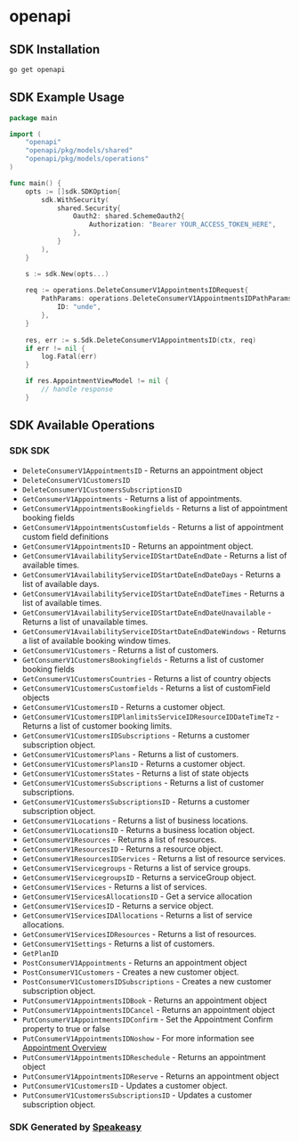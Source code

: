 # openapi

<!-- Start SDK Installation -->
## SDK Installation

```bash
go get openapi
```
<!-- End SDK Installation -->

<!-- Start SDK Example Usage -->
## SDK Example Usage

```go
package main

import (
    "openapi"
    "openapi/pkg/models/shared"
    "openapi/pkg/models/operations"
)

func main() {
    opts := []sdk.SDKOption{
        sdk.WithSecurity(
            shared.Security{
                Oauth2: shared.SchemeOauth2{
                    Authorization: "Bearer YOUR_ACCESS_TOKEN_HERE",
                },
            }
        ),
    }

    s := sdk.New(opts...)
    
    req := operations.DeleteConsumerV1AppointmentsIDRequest{
        PathParams: operations.DeleteConsumerV1AppointmentsIDPathParams{
            ID: "unde",
        },
    }
    
    res, err := s.Sdk.DeleteConsumerV1AppointmentsID(ctx, req)
    if err != nil {
        log.Fatal(err)
    }

    if res.AppointmentViewModel != nil {
        // handle response
    }
```
<!-- End SDK Example Usage -->

<!-- Start SDK Available Operations -->
## SDK Available Operations

### SDK SDK

* `DeleteConsumerV1AppointmentsID` - Returns an appointment object
* `DeleteConsumerV1CustomersID`
* `DeleteConsumerV1CustomersSubscriptionsID`
* `GetConsumerV1Appointments` - Returns a list of appointments.
* `GetConsumerV1AppointmentsBookingfields` - Returns a list of appointment booking fields
* `GetConsumerV1AppointmentsCustomfields` - Returns a list of appointment custom field definitions
* `GetConsumerV1AppointmentsID` - Returns an appointment object.
* `GetConsumerV1AvailabilityServiceIDStartDateEndDate` - Returns a list of available times.
* `GetConsumerV1AvailabilityServiceIDStartDateEndDateDays` - Returns a list of available days.
* `GetConsumerV1AvailabilityServiceIDStartDateEndDateTimes` - Returns a list of available times.
* `GetConsumerV1AvailabilityServiceIDStartDateEndDateUnavailable` - Returns a list of unavailable times.
* `GetConsumerV1AvailabilityServiceIDStartDateEndDateWindows` - Returns a list of available booking window times.
* `GetConsumerV1Customers` - Returns a list of customers.
* `GetConsumerV1CustomersBookingfields` - Returns a list of customer booking fields
* `GetConsumerV1CustomersCountries` - Returns a list of country objects
* `GetConsumerV1CustomersCustomfields` - Returns a list of customField objects
* `GetConsumerV1CustomersID` - Returns a customer object.
* `GetConsumerV1CustomersIDPlanlimitsServiceIDResourceIDDateTimeTz` - Returns a list of customer booking limits.
* `GetConsumerV1CustomersIDSubscriptions` - Returns a customer subscription object.
* `GetConsumerV1CustomersPlans` - Returns a list of customers.
* `GetConsumerV1CustomersPlansID` - Returns a customer object.
* `GetConsumerV1CustomersStates` - Returns a list of state objects
* `GetConsumerV1CustomersSubscriptions` - Returns a list of customer subscriptions.
* `GetConsumerV1CustomersSubscriptionsID` - Returns a customer subscription object.
* `GetConsumerV1Locations` - Returns a list of business locations.
* `GetConsumerV1LocationsID` - Returns a business location object.
* `GetConsumerV1Resources` - Returns a list of resources.
* `GetConsumerV1ResourcesID` - Returns a resource object.
* `GetConsumerV1ResourcesIDServices` - Returns a list of resource services.
* `GetConsumerV1Servicegroups` - Returns a list of service groups.
* `GetConsumerV1ServicegroupsID` - Returns a serviceGroup object.
* `GetConsumerV1Services` - Returns a list of services.
* `GetConsumerV1ServicesAllocationsID` - Get a service allocation
* `GetConsumerV1ServicesID` - Returns a service object.
* `GetConsumerV1ServicesIDAllocations` - Returns a list of service allocations.
* `GetConsumerV1ServicesIDResources` - Returns a list of resources.
* `GetConsumerV1Settings` - Returns a list of customers.
* `GetPlanID`
* `PostConsumerV1Appointments` - Returns an appointment object
* `PostConsumerV1Customers` - Creates a new customer object.
* `PostConsumerV1CustomersIDSubscriptions` - Creates a new customer subscription object.
* `PutConsumerV1AppointmentsIDBook` - Returns an appointment object
* `PutConsumerV1AppointmentsIDCancel` - Returns an appointment object
* `PutConsumerV1AppointmentsIDConfirm` - Set the Appointment Confirm property to true or false
* `PutConsumerV1AppointmentsIDNoshow` - For more information see <a href="https://onsched.readme.io/docs/appointments-overview">Appointment Overview</a>
* `PutConsumerV1AppointmentsIDReschedule` - Returns an appointment object
* `PutConsumerV1AppointmentsIDReserve` - Returns an appointment object
* `PutConsumerV1CustomersID` - Updates a customer object.
* `PutConsumerV1CustomersSubscriptionsID` - Updates a customer subscription object.

<!-- End SDK Available Operations -->

### SDK Generated by [Speakeasy](https://docs.speakeasyapi.dev/docs/using-speakeasy/client-sdks)
